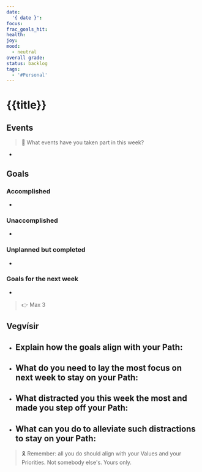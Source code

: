 ```yaml
---
date:
  '{ date }':
focus:
frac_goals_hit:
health:
joy:
mood:
  - neutral
overall grade:
status: backlog
tags:
  - '#Personal'
---
```


# {{title}}

## Events

> 📆 What events have you taken part in this week?

-

## Goals

### Accomplished

-

### Unaccomplished

-

### Unplanned but completed

-

### Goals for the next week

-

> 👉 Max 3

## Vegvísir

- ## Explain how the goals align with your Path:
- ## What do you need to lay the most focus on next week to stay on your Path:
- ## What distracted you this week the most and made you step off your Path:
- ## What can you do to alleviate such distractions to stay on your Path:

> 🎗️ Remember: all you do should align with your Values and your Priorities. Not somebody else's. Yours only.
